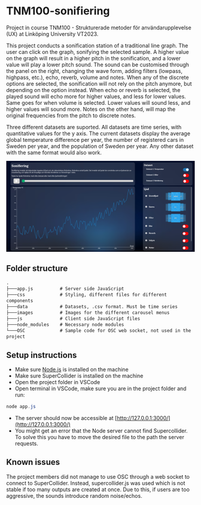 # TNM100-sonifiering

Project in course TNM100 - Strukturerade metoder för användarupplevelse (UX) at Linköping University VT2023.

This project conducts a sonification station of a traditional line graph. The user can click on the graph, sonifying the selected sample. A higher value on the graph will result in a higher pitch in the sonification, and a lower value will play a lower pitch sound. The sound can be customised through the panel on the right, changing the wave form, adding filters (lowpass, highpass, etc.), echo, reverb, volume and notes. When any of the discrete options are selected, the sonification will not rely on the pitch anymore, but depending on the option instead. When echo or reverb is selected, the played sound will echo more for higher values, and less for lower values. Same goes for when volume is selected. Lower values will sound less, and higher values will sound more. Notes on the other hand, will map the original frequencies from the pitch to discrete notes.

Three different datasets are suported. All datasets are time series, with quantitative values for the y axis. The current datasets display the average global temperature difference per year, the number of registered cars in Sweden per year, and the population of Sweden per year. Any other dataset with the same format would also work.

<img src="images/interface.png" alt="interface" >

## Folder structure

```
.
├───app.js          # Server side JavaScript
├───css             # Styling, different files for different components
├───data            # Datasets, .csv format. Must be time series
├───images          # Images for the different carousel menus
├───js              # Client side JavaScript files
├───node_modules    # Necessary node modules
└───OSC             # Sample code for OSC web socket, not used in the project
```

## Setup instructions

- Make sure [Node.js](https://nodejs.org/en) is installed on the machine
- Make sure SuperCollider is installed on the machine
- Open the project folder in VSCode
- Open terminal in VSCode, make sure you are in the project folder and run:

```PowerShell
node app.js
```

- The server should now be accessible at [http://127.0.0.1:3000/](http://127.0.0.1:3000/)
- You might get an error that the Node server cannot find Supercollider. To solve this you have to move the desired file to the path the server requests.

## Known issues

The project members did not manage to use OSC through a web socket to connect to SuperCollider. Instead, supercollider.js was used which is not stable if too many outputs are created at once. Due to this, if users are too aggressive, the sounds introduce random noise/echos.
